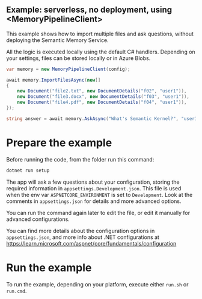 ## Example: serverless, no deployment, using \<MemoryPipelineClient>

This example shows how to import multiple files and ask questions, without
deploying the Semantic Memory Service.

All the logic is executed locally using the default C# handlers. Depending
on your settings, files can be stored locally or in Azure Blobs.

```csharp
var memory = new MemoryPipelineClient(config);

await memory.ImportFilesAsync(new[]
{
    new Document("file2.txt", new DocumentDetails("f02", "user1")),
    new Document("file3.docx", new DocumentDetails("f03", "user1")),
    new Document("file4.pdf", new DocumentDetails("f04", "user1")),
});

string answer = await memory.AskAsync("What's Semantic Kernel?", "user1");
```

# Prepare the example

Before running the code, from the folder run this command:

```csharp
dotnet run setup
```

The app will ask a few questions about your configuration, storing the
required information in `appsettings.Development.json`. This file is used when
the env var `ASPNETCORE_ENVIRONMENT` is set to `Development`. Look at the
comments in `appsettings.json` for details and more advanced options.

You can run the command again later to edit the file, or edit it manually for
advanced configurations.

You can find more details about the configuration options in `appsettings.json`,
and more info about .NET configurations at
https://learn.microsoft.com/aspnet/core/fundamentals/configuration

# Run the example

To run the example, depending on your platform, execute either `run.sh` or `run.cmd`.